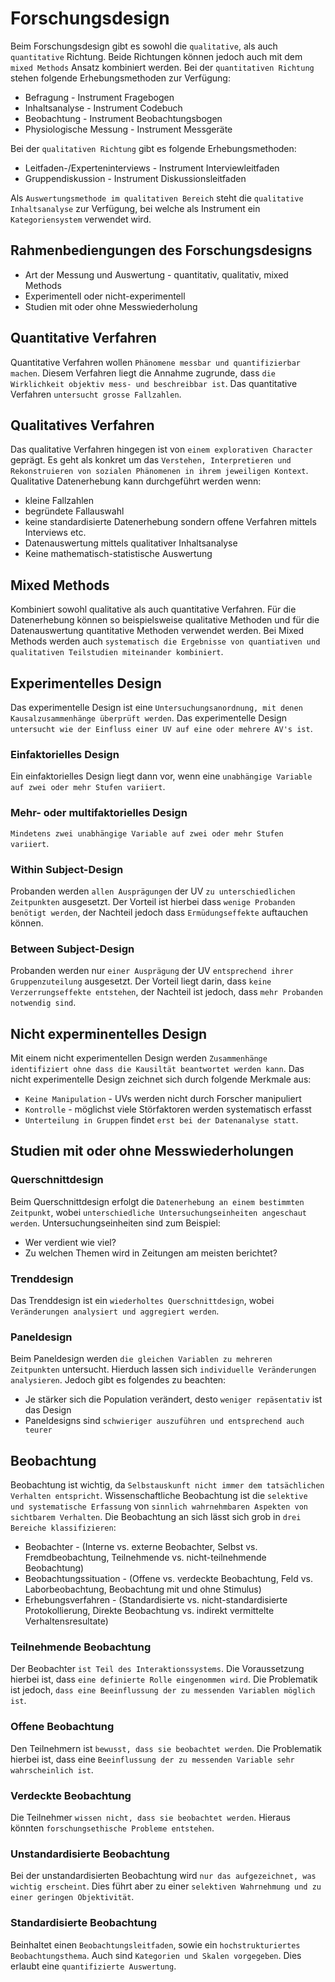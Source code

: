 # Forschungsdesign
Beim Forschungsdesign gibt es sowohl die `qualitative`, als auch `quantitative` Richtung. Beide Richtungen können jedoch auch mit dem `mixed Methods` Ansatz kombiniert werden.
Bei der `quantitativen Richtung` stehen folgende Erhebungsmethoden zur Verfügung:
* Befragung - Instrument Fragebogen
* Inhaltsanalyse - Instrument Codebuch
* Beobachtung - Instrument Beobachtungsbogen
* Physiologische Messung - Instrument Messgeräte

Bei der `qualitativen Richtung` gibt es folgende Erhebungsmethoden:
* Leitfaden-/Experteninterviews - Instrument Interviewleitfaden
* Gruppendiskussion - Instrument Diskussionsleitfaden

Als `Auswertungsmethode im qualitativen Bereich` steht die `qualitative Inhaltsanalyse` zur Verfügung, bei welche als Instrument ein `Kategoriensystem` verwendet wird.

## Rahmenbediengungen des Forschungsdesigns
* Art der Messung und Auswertung - quantitativ, qualitativ, mixed Methods
* Experimentell oder nicht-experimentell
* Studien mit oder ohne Messwiederholung

## Quantitative Verfahren
Quantitative Verfahren wollen `Phänomene messbar und quantifizierbar machen`. Diesem Verfahren liegt die Annahme zugrunde, dass `die Wirklichkeit objektiv mess- und beschreibbar ist`.
Das quantitative Verfahren `untersucht grosse Fallzahlen`.

## Qualitatives Verfahren
Das qualitative Verfahren hingegen ist von `einem explorativen Character` geprägt. Es geht als konkret um das `Verstehen, Interpretieren und Rekonstruieren von sozialen Phänomenen in ihrem jeweiligen Kontext`.
Qualitative Datenerhebung kann durchgeführt werden wenn:
* kleine Fallzahlen
* begründete Fallauswahl
* keine standardisierte Datenerhebung sondern offene Verfahren mittels Interviews etc.
* Datenauswertung mittels qualitativer Inhaltsanalyse
* Keine mathematisch-statistische Auswertung

## Mixed Methods
Kombiniert sowohl qualitative als auch quantitative Verfahren. Für die Datenerhebung können so beispielsweise qualitative Methoden und für die Datenauswertung quantitative Methoden verwendet werden.
Bei Mixed Methods werden auch `systematisch die Ergebnisse von quantiativen und qualitativen Teilstudien miteinander kombiniert`.

## Experimentelles Design
Das experimentelle Design ist eine `Untersuchungsanordnung, mit denen Kausalzusammenhänge überprüft werden`.
Das experimentelle Design `untersucht wie der Einfluss einer UV auf eine oder mehrere AV's ist`.

### Einfaktorielles Design
Ein einfaktorielles Design liegt dann vor, wenn eine `unabhängige Variable auf zwei oder mehr Stufen variiert`.

### Mehr- oder multifaktorielles Design
`Mindetens zwei unabhängige Variable auf zwei oder mehr Stufen variiert`.

### Within Subject-Design
Probanden werden `allen Ausprägungen` der UV `zu unterschiedlichen Zeitpunkten` ausgesetzt. Der Vorteil ist hierbei dass `wenige Probanden benötigt werden`, der Nachteil jedoch dass `Ermüdungseffekte` auftauchen können.

### Between Subject-Design
Probanden werden nur `einer Ausprägung` der UV `entsprechend ihrer Gruppenzuteilung` ausgesetzt. Der Vorteil liegt darin, dass `keine Verzerrungseffekte entstehen`, der Nachteil ist jedoch, dass `mehr Probanden notwendig sind`. 

## Nicht experminentelles Design
Mit einem nicht experimentellen Design werden `Zusammenhänge identifiziert ohne dass die Kausiltät beantwortet werden kann`.
Das nicht experimentelle Design zeichnet sich durch folgende Merkmale aus:
* `Keine Manipulation` - UVs werden nicht durch Forscher manipuliert
* `Kontrolle` - möglichst viele Störfaktoren werden systematisch erfasst
* `Unterteilung in Gruppen` findet `erst bei der Datenanalyse statt`.

## Studien mit oder ohne Messwiederholungen

### Querschnittdesign
Beim Querschnittdesign erfolgt die `Datenerhebung an einem bestimmten Zeitpunkt`, wobei `unterschiedliche Untersuchungseinheiten angeschaut werden`. Untersuchungseinheiten sind zum Beispiel:
* Wer verdient wie viel?
* Zu welchen Themen wird in Zeitungen am meisten berichtet?

### Trenddesign
Das Trenddesign ist ein `wiederholtes Querschnittdesign`, wobei `Veränderungen analysiert und aggregiert werden`.

### Paneldesign
Beim Paneldesign werden `die gleichen Variablen zu mehreren Zeitpunkten` untersucht. Hierduch lassen sich `individuelle Veränderungen analysieren`. Jedoch gibt es folgendes zu beachten:
* Je stärker sich die Population verändert, desto `weniger repäsentativ` ist das Design
* Paneldesigns sind `schwieriger auszuführen und entsprechend auch teurer`

## Beobachtung
Beobachtung ist wichtig, da `Selbstauskunft nicht immer dem tatsächlichen Verhalten entspricht`.
Wissenschaftliche Beobachtung ist die `selektive und systematische Erfassung` von `sinnlich wahrnehmbaren Aspekten von sichtbarem Verhalten`.
Die Beobachtung an sich lässt sich grob in `drei Bereiche klassifizieren`:
* Beobachter - (Interne vs. externe Beobachter, Selbst vs. Fremdbeobachtung, Teilnehmende vs. nicht-teilnehmende Beobachtung)
* Beobachtungssituation - (Offene vs. verdeckte Beobachtung, Feld vs. Laborbeobachtung, Beobachtung mit und ohne Stimulus)
* Erhebungsverfahren - (Standardisierte vs. nicht-standardisierte Protokollierung, Direkte Beobachtung vs. indirekt vermittelte Verhaltensresultate)

### Teilnehmende Beobachtung
Der Beobachter `ist Teil des Interaktionssystems`. Die Voraussetzung hierbei ist, dass `eine definierte Rolle eingenommen wird`.
Die Problematik ist jedoch, `dass eine Beeinflussung der zu messenden Variablen möglich ist`.

### Offene Beobachtung
Den Teilnehmern ist `bewusst, dass sie beobachtet werden`. Die Problematik hierbei ist, dass eine `Beeinflussung der zu messenden Variable sehr wahrscheinlich ist`.

### Verdeckte Beobachtung
Die Teilnehmer `wissen nicht, dass sie beobachtet werden`. Hieraus könnten `forschungsethische Probleme entstehen`.

### Unstandardisierte Beobachtung
Bei der unstandardisierten Beobachtung wird `nur das aufgezeichnet, was wichtig erscheint`. Dies führt aber zu einer `selektiven Wahrnehmung und zu einer geringen Objektivität`.

### Standardisierte Beobachtung
Beinhaltet einen `Beobachtungsleitfaden`, sowie ein `hochstrukturiertes Beobachtungsthema`. Auch sind `Kategorien und Skalen vorgegeben`. Dies erlaubt eine `quantifizierte Auswertung`.
